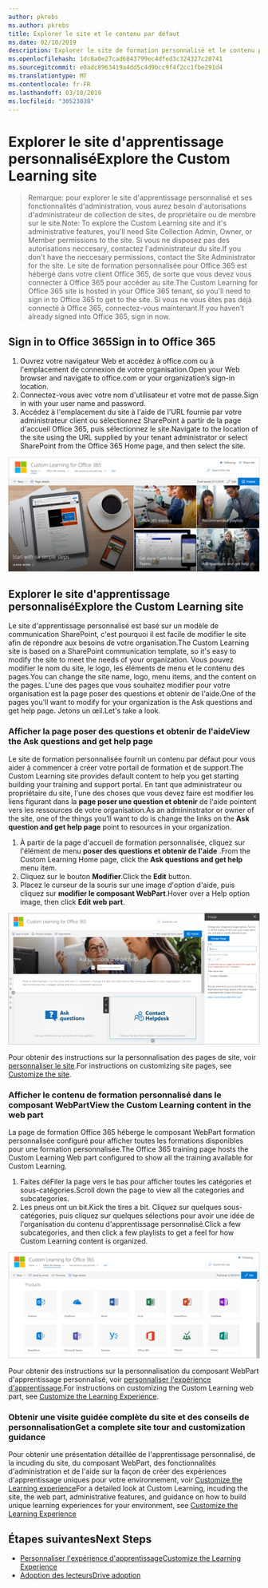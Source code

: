 ```yaml
---
author: pkrebs
ms.author: pkrebs
title: Explorer le site et le contenu par défaut
ms.date: 02/10/2019
description: Explorer le site de formation personnalisé et le contenu par défaut
ms.openlocfilehash: 1dc8a0e27cad6843799ec4dfed3c324327c20741
ms.sourcegitcommit: e0adc8963419a4dd5c4d9bcc9f4f2cc1fbe291d4
ms.translationtype: MT
ms.contentlocale: fr-FR
ms.lasthandoff: 03/10/2019
ms.locfileid: "30523038"
---
```

# <a name="explore-the-custom-learning-site"></a><span data-ttu-id="433b4-103">Explorer le site d'apprentissage personnalisé</span><span class="sxs-lookup"><span data-stu-id="433b4-103">Explore the Custom Learning site</span></span>

> <span data-ttu-id="433b4-104">Remarque: pour explorer le site d'apprentissage personnalisé et ses fonctionnalités d'administration, vous aurez besoin d'autorisations d'administrateur de collection de sites, de propriétaire ou de membre sur le site.</span><span class="sxs-lookup"><span data-stu-id="433b4-104">Note: To explore the Custom Learning site and it's administrative features, you'll need Site Collection Admin, Owner, or Member permissions to the site.</span></span> <span data-ttu-id="433b4-105">Si vous ne disposez pas des autorisations neccesary, contactez l'administrateur du site.</span><span class="sxs-lookup"><span data-stu-id="433b4-105">If you don't have the neccesary permissions, contact the Site Administrator for the site.</span></span> <span data-ttu-id="433b4-106">Le site de formation personnalisée pour Office 365 est hébergé dans votre client Office 365, de sorte que vous devez vous connecter à Office 365 pour accéder au site.</span><span class="sxs-lookup"><span data-stu-id="433b4-106">The Custom Learning for Office 365 site is hosted in your Office 365 tenant, so you'll need to sign in to Office 365 to get to the site.</span></span> <span data-ttu-id="433b4-107">Si vous ne vous êtes pas déjà connecté à Office 365, connectez-vous maintenant.</span><span class="sxs-lookup"><span data-stu-id="433b4-107">If you haven’t already signed into Office 365, sign in now.</span></span> 

## <a name="sign-in-to-office-365"></a><span data-ttu-id="433b4-108">Sign in to Office 365</span><span class="sxs-lookup"><span data-stu-id="433b4-108">Sign in to Office 365</span></span> 

1.  <span data-ttu-id="433b4-109">Ouvrez votre navigateur Web et accédez à office.com ou à l'emplacement de connexion de votre organisation.</span><span class="sxs-lookup"><span data-stu-id="433b4-109">Open your Web browser and navigate to office.com or your organization’s sign-in location.</span></span> 
2.  <span data-ttu-id="433b4-110">Connectez-vous avec votre nom d'utilisateur et votre mot de passe.</span><span class="sxs-lookup"><span data-stu-id="433b4-110">Sign in with your user name and password.</span></span>
3.  <span data-ttu-id="433b4-111">Accédez à l'emplacement du site à l'aide de l'URL fournie par votre administrateur client ou sélectionnez SharePoint à partir de la page d'accueil Office 365, puis sélectionnez le site.</span><span class="sxs-lookup"><span data-stu-id="433b4-111">Navigate to the location of the site using the URL supplied by your tenant administrator or select SharePoint from the Office 365 Home page, and then select the site.</span></span> 

![CG-Introducing. png](media/cg-introducing.png)

## <a name="explore-the-custom-learning-site"></a><span data-ttu-id="433b4-113">Explorer le site d'apprentissage personnalisé</span><span class="sxs-lookup"><span data-stu-id="433b4-113">Explore the Custom Learning site</span></span>

<span data-ttu-id="433b4-114">Le site d'apprentissage personnalisé est basé sur un modèle de communication SharePoint, c'est pourquoi il est facile de modifier le site afin de répondre aux besoins de votre organisation.</span><span class="sxs-lookup"><span data-stu-id="433b4-114">The Custom Learning site is based on a SharePoint communication template, so it's easy to modify the site to meet the needs of your organization.</span></span> <span data-ttu-id="433b4-115">Vous pouvez modifier le nom du site, le logo, les éléments de menu et le contenu des pages.</span><span class="sxs-lookup"><span data-stu-id="433b4-115">You can change the site name, logo, menu items, and the content on the pages.</span></span> <span data-ttu-id="433b4-116">L'une des pages que vous souhaitez modifier pour votre organisation est la page poser des questions et obtenir de l'aide.</span><span class="sxs-lookup"><span data-stu-id="433b4-116">One of the pages you'll want to modify for your organization is the Ask questions and get help page.</span></span> <span data-ttu-id="433b4-117">Jetons un œil.</span><span class="sxs-lookup"><span data-stu-id="433b4-117">Let's take a look.</span></span>

### <a name="view-the-ask-questions-and-get-help-page"></a><span data-ttu-id="433b4-118">Afficher la page poser des questions et obtenir de l'aide</span><span class="sxs-lookup"><span data-stu-id="433b4-118">View the Ask questions and get help page</span></span>

<span data-ttu-id="433b4-119">Le site de formation personnalisée fournit un contenu par défaut pour vous aider à commencer à créer votre portail de formation et de support.</span><span class="sxs-lookup"><span data-stu-id="433b4-119">The Custom Learning site provides default content to help you get starting building your training and support portal.</span></span> <span data-ttu-id="433b4-120">En tant que administrateur ou propriétaire du site, l'une des choses que vous devez faire est modifier les liens figurant dans la **page poser une question et obtenir** de l'aide pointent vers les ressources de votre organisation.</span><span class="sxs-lookup"><span data-stu-id="433b4-120">As an admininstrator or owner of the site, one of the things you’ll want to do is change the links on the **Ask question and get help page** point to resources in your organization.</span></span> 

1.  <span data-ttu-id="433b4-121">À partir de la page d'accueil de formation personnalisée, cliquez sur l'élément de menu **poser des questions et obtenir de l'aide** .</span><span class="sxs-lookup"><span data-stu-id="433b4-121">From the Custom Learning Home page, click the **Ask questions and get help** menu item.</span></span>
2.  <span data-ttu-id="433b4-122">Cliquez sur le bouton **Modifier**.</span><span class="sxs-lookup"><span data-stu-id="433b4-122">Click the **Edit** button.</span></span>
3.  <span data-ttu-id="433b4-123">Placez le curseur de la souris sur une image d'option d'aide, puis cliquez sur **modifier le composant WebPart**.</span><span class="sxs-lookup"><span data-stu-id="433b4-123">Hover over a Help option image, then click **Edit web part**.</span></span>

![CG-edithelp. png](media/cg-edithelp.png)

<span data-ttu-id="433b4-125">Pour obtenir des instructions sur la personnalisation des pages de site, voir [personnaliser le site](custom_edithelp.md).</span><span class="sxs-lookup"><span data-stu-id="433b4-125">For instructions on customizing site pages, see [Customize the site](custom_edithelp.md).</span></span>

### <a name="view-the-custom-learning-content-in-the-web-part"></a><span data-ttu-id="433b4-126">Afficher le contenu de formation personnalisé dans le composant WebPart</span><span class="sxs-lookup"><span data-stu-id="433b4-126">View the Custom Learning content in the web part</span></span>
<span data-ttu-id="433b4-127">La page de formation Office 365 héberge le composant WebPart formation personnalisée configuré pour afficher toutes les formations disponibles pour une formation personnalisée.</span><span class="sxs-lookup"><span data-stu-id="433b4-127">The Office 365 training page hosts the Custom Learning Web part configured to show all the training available for Custom Learning.</span></span> 

1. <span data-ttu-id="433b4-128">Faites déFiler la page vers le bas pour afficher toutes les catégories et sous-catégories.</span><span class="sxs-lookup"><span data-stu-id="433b4-128">Scroll down the page to view all the categories and subcategories.</span></span>
2. <span data-ttu-id="433b4-129">Les pneus ont un bit.</span><span class="sxs-lookup"><span data-stu-id="433b4-129">Kick the tires a bit.</span></span> <span data-ttu-id="433b4-130">Cliquez sur quelques sous-catégories, puis cliquez sur quelques sélections pour avoir une idée de l'organisation du contenu d'apprentissage personnalisé.</span><span class="sxs-lookup"><span data-stu-id="433b4-130">Click a few subcategories, and then click a few playlists to get a feel for how Custom Learning content is organized.</span></span> 

![CG-gotoall. png](media/cg-gotoall.png)

<span data-ttu-id="433b4-132">Pour obtenir des instructions sur la personnalisation du composant WebPart d'apprentissage personnalisé, voir [personnaliser l'expérience d'apprentissage](custom_overview.md).</span><span class="sxs-lookup"><span data-stu-id="433b4-132">For instructions on customizing the Custom Learning web part, see [Customize the Learning Experience](custom_overview.md).</span></span>

### <a name="get-a-complete-site-tour-and-customization-guidance"></a><span data-ttu-id="433b4-133">Obtenir une visite guidée complète du site et des conseils de personnalisation</span><span class="sxs-lookup"><span data-stu-id="433b4-133">Get a complete site tour and customization guidance</span></span>
<span data-ttu-id="433b4-134">Pour obtenir une présentation détaillée de l'apprentissage personnalisé, de la incuding du site, du composant WebPart, des fonctionnalités d'administration et de l'aide sur la façon de créer des expériences d'apprentissage uniques pour votre environnement, voir [Customize the Learning experience](custom_overview.md)</span><span class="sxs-lookup"><span data-stu-id="433b4-134">For a detailed look at Custom Learning, incuding the site, the web part, administrative features, and guidance on how to build unique learning experiences for your environment, see [Customize the Learning Experience](custom_overview.md)</span></span>

## <a name="next-steps"></a><span data-ttu-id="433b4-135">Étapes suivantes</span><span class="sxs-lookup"><span data-stu-id="433b4-135">Next Steps</span></span>
- [<span data-ttu-id="433b4-136">Personnaliser l'expérience d'apprentissage</span><span class="sxs-lookup"><span data-stu-id="433b4-136">Customize the Learning Experience</span></span>](custom_overview.md)
- [<span data-ttu-id="433b4-137">Adoption des lecteurs</span><span class="sxs-lookup"><span data-stu-id="433b4-137">Drive adoption</span></span>](driveadoption.md) 
